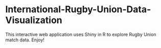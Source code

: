 # International-Rugby-Union-Data-Visualization
This interactive web application uses Shiny in R to explore Rugby Union match data. Enjoy!
